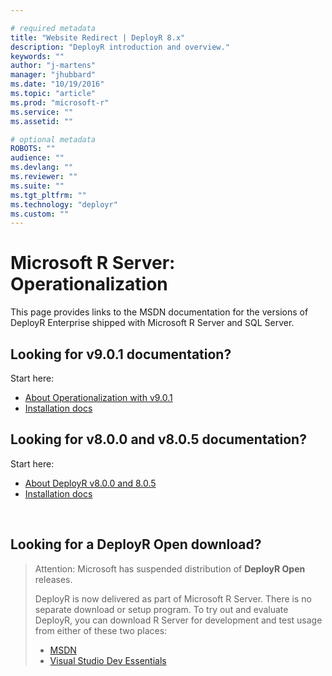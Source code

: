 ```yaml
---

# required metadata
title: "Website Redirect | DeployR 8.x"
description: "DeployR introduction and overview."
keywords: ""
author: "j-martens"
manager: "jhubbard"
ms.date: "10/19/2016"
ms.topic: "article"
ms.prod: "microsoft-r"
ms.service: ""
ms.assetid: ""

# optional metadata
ROBOTS: ""
audience: ""
ms.devlang: ""
ms.reviewer: ""
ms.suite: ""
ms.tgt_pltfrm: ""
ms.technology: "deployr"
ms.custom: ""
---
```


# Microsoft R Server: Operationalization

This page provides links to the MSDN documentation for the versions of DeployR Enterprise shipped with Microsoft R Server and SQL Server.

## Looking for v9.0.1 documentation?

Start here:

+ [About Operationalization with v9.0.1](https://msdn.microsoft.com/microsoft-r/operationalize/about)
+ [Installation docs](https://msdn.microsoft.com/microsoft-r/operationalize/configuration-initial)


## Looking for v8.0.0 and v8.0.5 documentation?

Start here:
+ [About DeployR v8.0.0 and 8.0.5](https://msdn.microsoft.com/microsoft-r/deployr-about)
+ [Installation docs](https://msdn.microsoft.com/microsoft-r/deployr-installation)

<br>

## Looking for a DeployR Open download?

>Attention: Microsoft has suspended distribution of **DeployR Open** releases. 
>
>DeployR is now delivered as part of Microsoft R Server. There is no separate download or setup program.
>To try out and evaluate DeployR, you can download R Server for development and test usage from either of these two places:
> - [MSDN](http://aka.ms/rserver/linux/download) 
> - [Visual Studio Dev Essentials](https://www.visualstudio.com/dev-essentials/)